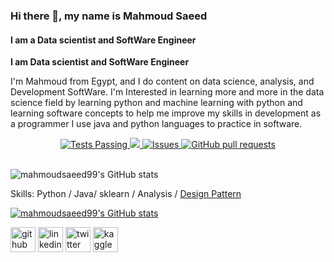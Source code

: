 


### Hi there 👋, my name is Mahmoud Saeed
#### I am a Data scientist and SoftWare Engineer
**I am Data scientist and SoftWare Engineer**

I'm Mahmoud from Egypt, and I do content on data science, analysis, and Development SoftWare. I'm Interested in learning more and more in the data science field by learning python and machine learning with python and learning software concepts to help me improve my skills in development as a programmer I use java and python languages to practice in software.
 <p align="center">
    <a href="https://github.com/mahmoudsaeed99/github-readme-stats/actions">
      <img alt="Tests Passing" src="https://github.com/mahmoudsaeed99/github-readme-stats/workflows/Test/badge.svg" />
    </a>
    <a href="https://codecov.io/gh/mahmoudsaeed99/github-readme-stats">
      <img src="https://codecov.io/gh/mahmoudsaeed99/github-readme-stats/branch/master/graph/badge.svg" />
    </a>
    <a href="https://github.com/mahmoudsaeed99/github-readme-stats/issues">
      <img alt="Issues" src="https://img.shields.io/github/issues/mahmoudsaeed99/github-readme-stats?color=0088ff" />
    </a>
    <a href="https://github.com/mahmoudsaeed99/github-readme-stats/pulls">
      <img alt="GitHub pull requests" src="https://img.shields.io/github/issues-pr/mahmoudsaeed99/github-readme-stats?color=0088ff" />
    </a>
    <br />
    <br />
  </p>

![mahmoudsaeed99's GitHub stats](https://github-readme-stats.vercel.app/api?username=mahmoudsaeed99&show_icons=true&theme=radical)


Skills: Python / Java/ sklearn / Analysis / [Design Pattern](https://github.com/mahmoudsaeed99/DesignPatterns) 







[![mahmoudsaeed99's GitHub stats](https://github-readme-stats.vercel.app/api?username=mahmoudsaeed99)](https://github.com/mahmoudsaeed99/github-readme-stats)


[<img src='https://cdn.jsdelivr.net/npm/simple-icons@3.0.1/icons/github.svg' alt='github' height='40'>](https://github.com/https://github.com/mahmoudsaeed99)  [<img src='https://cdn.jsdelivr.net/npm/simple-icons@3.0.1/icons/linkedin.svg' alt='linkedin' height='40'>](https://www.linkedin.com/in/https://www.linkedin.com/in/mahmoud-saeed-3b218a18b//)  [<img src='https://cdn.jsdelivr.net/npm/simple-icons@3.0.1/icons/twitter.svg' alt='twitter' height='40'>](https://twitter.com/https://twitter.com/Saeed99Mahmoud)  [<img src='https://cdn.jsdelivr.net/npm/simple-icons@3.0.1/icons/kaggle.svg' alt='kaggle' height='40'>](https://www.kaggle.com/mahmoudsaeed99)  
